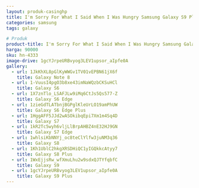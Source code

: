 ```yaml
---
layout: produk-casinghp
title: I'm Sorry For What I Said When I Was Hungry Samsung Galaxy S9 Plus Case
categories: samsung
tags: galaxy

# Produk
product-title: I'm Sorry For What I Said When I Was Hungry Samsung Galaxy S9 Plus Case
harga: 90000
sku: hn-4333
image-drive: 1gcYJrpeURBvyog3LEV1upsor_aIpfe0A
gallery:
  - url: 1JkKhXL8pGlKyWWGv1TV01vEPBN61jX6f
    title: Galaxy Note 8
  - url: 1-VuusI4pgO3b8xe43imNaWQzbCKSuHCl
    title: Galaxy S6
  - url: 1X7znTlo_LSAFJLw9iMq6CtJs5Qs577-Z
    title: Galaxy S6 Edge
  - url: 1zieGdTLATbnjBGPglKleUrLO19amPhUW
    title: Galaxy S6 Edge Plus
  - url: 1HggAFF5JJd2wASOkibqEpi7Xm1m4Sq4D
    title: Galaxy S7
  - url: 1kR2Tc5wyh6vljLlBrpAHBZ4nE32HJ9GN
    title: Galaxy S7 Edge
  - url: 1whlsiKbNNYj_oc8teClYlfw3juNM3q36
    title: Galaxy S8
  - url: 1Kh1UblC2hkgXRSDHiQC1yIGQkkcAtyy7
    title: Galaxy S8 Plus
  - url: 1WxEjjsRw_wfXmuLhu2w9sdxQJTYfqbfC
    title: Galaxy S9
  - url: 1gcYJrpeURBvyog3LEV1upsor_aIpfe0A
    title: Galaxy S9 Plus
---
```


